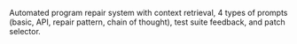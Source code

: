 Automated program repair system with context retrieval, 4 types of prompts (basic, API, repair pattern, chain of thought), test suite feedback, and patch selector.
